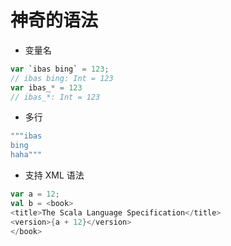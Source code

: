 # 神奇的语法

- 变量名

```scala
var `ibas bing` = 123;
// ibas bing: Int = 123
var ibas_* = 123
// ibas_*: Int = 123
```

- 多行

```scala
"""ibas
bing
haha"""
```

- 支持 XML 语法

```scala
var a = 12;
val b = <book>
<title>The Scala Language Specification</title>
<version>{a + 12}</version>
</book>
```

